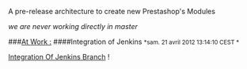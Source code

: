 A pre-release architecture to create new Prestashop's Modules

*we are never working directly in master*

###<u>At Work :</u>
####Integration of Jenkins
  <small>*sam. 21 avril 2012 13:14:10 CEST *</small>

  [Integration Of Jenkins Branch](https://github.com/PrestaFactoryModules/demo-prestashop-creation-module/tree/IntegrationOfJenkins) !
